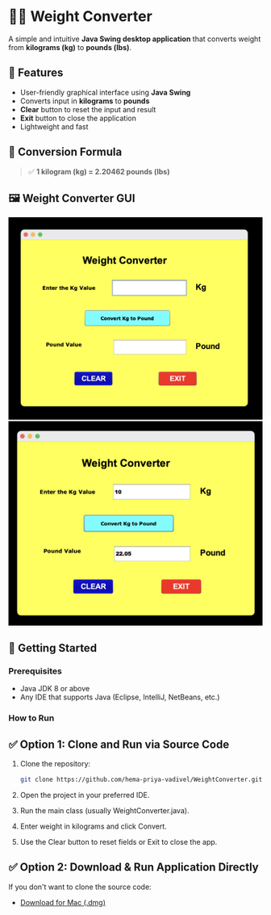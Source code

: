 # 🏋️‍♀️ Weight Converter

A simple and intuitive **Java Swing desktop application** that converts weight from **kilograms (kg)** to **pounds (lbs)**.

## 🔧 Features

- User-friendly graphical interface using **Java Swing**
- Converts input in **kilograms** to **pounds**
- **Clear** button to reset the input and result
- **Exit** button to close the application
- Lightweight and fast

## 📐 Conversion Formula

> ✅ **1 kilogram (kg) = 2.20462 pounds (lbs)**

## 🖼️ Weight Converter GUI

![Weight Converter GUI - 1](assets/image-1.png)
![Weight Converter GUI - 1](assets/image-2.png)

## 🚀 Getting Started

### Prerequisites

- Java JDK 8 or above
- Any IDE that supports Java (Eclipse, IntelliJ, NetBeans, etc.)

### How to Run

## ✅ Option 1: Clone and Run via Source Code

1. Clone the repository:
   ```bash
   git clone https://github.com/hema-priya-vadivel/WeightConverter.git

2. Open the project in your preferred IDE.

3. Run the main class (usually WeightConverter.java).

4. Enter weight in kilograms and click Convert.

5. Use the Clear button to reset fields or Exit to close the app.

## ✅ Option 2: Download & Run Application Directly

If you don't want to clone the source code:

- [Download for Mac (.dmg)](https://github.com/hema-priya-vadivel/WeightConverter/blob/master/releases/download/WeightConverter-macOS-1.0.dmg)
